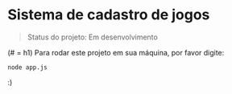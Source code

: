 # Sistema de cadastro de jogos #

> Status do projeto: Em desenvolvimento

(# = h1)
Para rodar este projeto em sua máquina, por favor digite:

```
node app.js
```

:)
